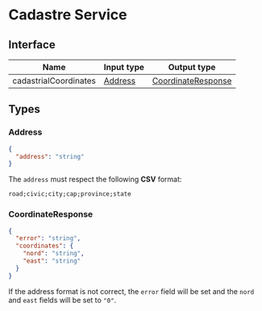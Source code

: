 # Cadastre Service

## Interface

| Name                  | Input type          | Output type                              |
| --------------------- | ------------------- | ---------------------------------------- |
| cadastrialCoordinates | [Address](#address) | [CoordinateResponse](#coordinateresponse) |

## Types

### Address

```json
{
  "address": "string"
}
```

The  `address` must respect the following **CSV** format:

```
road;civic;city;cap;province;state
```

### CoordinateResponse

```json
{
  "error": "string",
  "coordinates": {
    "nord": "string",
    "east": "string"
  }
}
```

If the address format is not correct, the `error` field will be set and the `nord` and `east` fields will be set to `"0"`.